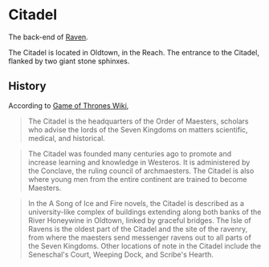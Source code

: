 # Citadel

The back-end of [Raven](https://github.com/googlr/raven).

The Citadel is located in Oldtown, in the Reach. The entrance to the Citadel, flanked by two giant stone sphinxes.

## History
According to [Game of Thrones Wiki](http://gameofthrones.wikia.com/wiki/The_Citadel),

> The Citadel is the headquarters of the Order of Maesters, scholars who advise the lords of the Seven Kingdoms on matters scientific, medical, and historical.

> The Citadel was founded many centuries ago to promote and increase learning and knowledge in Westeros. It is administered by the Conclave, the ruling council of archmaesters. The Citadel is also where young men from the entire continent are trained to become Maesters.

> In the A Song of Ice and Fire novels, the Citadel is described as a university-like complex of buildings extending along both banks of the River Honeywine in Oldtown, linked by graceful bridges. The Isle of Ravens is the oldest part of the Citadel and the site of the ravenry, from where the maesters send messenger ravens out to all parts of the Seven Kingdoms. Other locations of note in the Citadel include the Seneschal's Court, Weeping Dock, and Scribe's Hearth.
